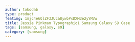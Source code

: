 ```yaml
---
author: tokodab
type: product
featimg: 1mjc4e6QlZF3JUcaUywbPxDXM3e2yYMVw
title: Jessie Pinkman Typographic1 Samsung Galaxy S9 Case
tags: [samsung, galaxy, s9]
category: [samsung]
---
```

